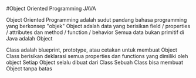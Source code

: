 #Object Oriented Programming JAVA

Object Oriented Programming adalah sudut pandang bahasa programming yang berkonsep "objek"
Object adalah data yang berisikan field / properties / attributes dan method / function / behavior
Semua data bukan primitif di Java adalah Object

Class adalah blueprint, prototype, atau cetakan untuk membuat Object
Class berisikan deklarasi semua properties dan functions yang dimiliki oleh object
Setiap Object selalu dibuat dari Class
Sebuah Class bisa membuat Object tanpa batas